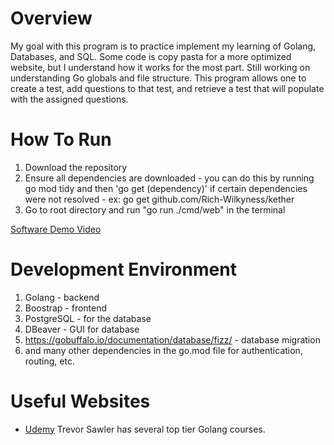 # Overview

My goal with this program is to practice implement my learning of Golang, Databases, and SQL. Some code is copy pasta for a more optimized website, but I understand how it works for the most part. Still working on understanding Go globals and file structure.
This program allows one to create a test, add questions to that test, and retrieve a test that will populate with the assigned questions. 

# How To Run

1. Download the repository
2. Ensure all dependencies are downloaded - you can do this by running go mod tidy and then 'go get (dependency)' if certain dependencies were not resolved - ex: go get github.com/Rich-Wilkyness/kether
2. Go to root directory and run "go run ./cmd/web" in the terminal

[Software Demo Video](https://youtu.be/vh61RrSKLTI)

# Development Environment

1. Golang - backend
2. Boostrap - frontend 
3. PostgreSQL - for the database
4. DBeaver - GUI for database
5. https://gobuffalo.io/documentation/database/fizz/ - database migration
6. and many other dependencies in the go.mod file for authentication, routing, etc. 

# Useful Websites

* [Udemy](https://www.udemy.com/user/trevor-sawler/)
Trevor Sawler has several top tier Golang courses.